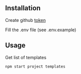 ## Installation

Create github [token](https://docs.github.com/en/rest/guides/getting-started-with-the-rest-api#authentication)

Fill the .env file (see .env.example)

## Usage

Get list of templates

```
npm start project templates
```
